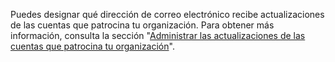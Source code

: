 Puedes designar qué dirección de correo electrónico recibe actualizaciones de las cuentas que patrocina tu organización. Para obtener más información, consulta la sección "[Administrar las actualizaciones de las cuentas que patrocina tu organización](/organizations/managing-organization-settings/managing-updates-from-accounts-your-organization-sponsors)".
